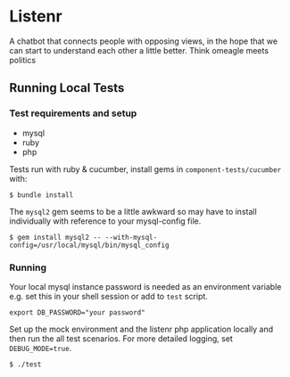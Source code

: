 # Listenr

A chatbot that connects people with opposing views, in the hope that we can start to understand each other a little better. Think omeagle meets politics

## Running Local Tests

### Test requirements and setup

* mysql
* ruby
* php

Tests run with ruby & cucumber, install gems in `component-tests/cucumber` with:
```
$ bundle install
```
The `mysql2` gem seems to be a little awkward so may have to install individually with reference to your mysql-config file.
```
$ gem install mysql2 -- --with-mysql-config=/usr/local/mysql/bin/mysql_config
```

### Running
Your local mysql instance password is needed as an environment variable e.g. set this in your shell session or add to `test` script.
```
export DB_PASSWORD="your password"
```
Set up the mock environment and the listenr php application locally and then run the all test scenarios. For more detailed logging, set `DEBUG_MODE=true`.
```
$ ./test
```